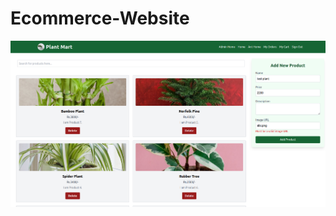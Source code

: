 # Ecommerce-Website

![Admin Home Page](https://github.com/bismaashar246/Ecommerce-Website/blob/main/admin%20home.png)
